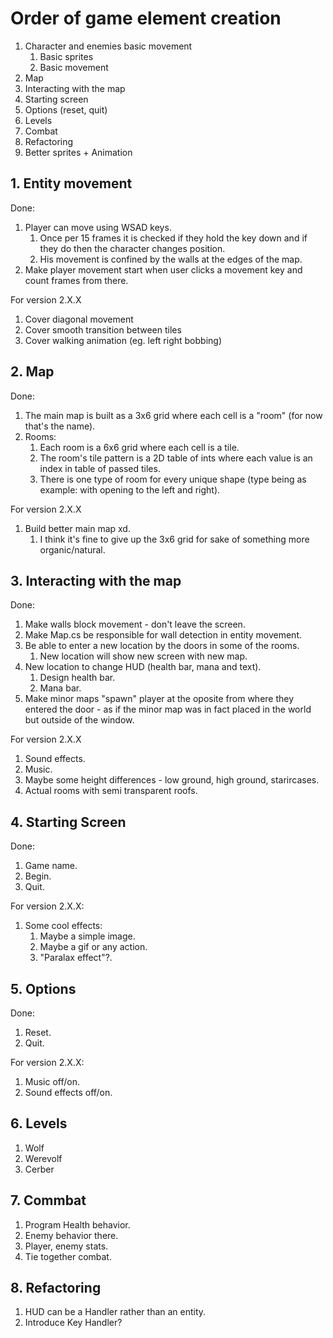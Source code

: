 # Order of game element creation

1. Character and enemies basic movement
    1. Basic sprites
    2. Basic movement
2. Map
3. Interacting with the map
4. Starting screen
5. Options (reset, quit)
6. Levels
7. Combat
8. Refactoring
9. Better sprites + Animation

## 1. Entity movement

Done:

1. Player can move using WSAD keys.
    1. Once per 15 frames it is checked if they hold the key down and if they do then the character changes position.
    2. His movement is confined by the walls at the edges of the map.
2. Make player movement start when user clicks a movement key and count frames from there.

For version 2.X.X

1. Cover diagonal movement
2. Cover smooth transition between tiles
3. Cover walking animation (eg. left right bobbing)

## 2. Map

Done:

1. The main map is built as a 3x6 grid where each cell is a "room" (for now that's the name).
2. Rooms:
    1. Each room is a 6x6 grid where each cell is a tile.
    2. The room's tile pattern is a 2D table of ints where each value is an index in table of passed tiles.
    3. There is one type of room for every unique shape (type being as example: with opening to the left and right).

For version 2.X.X

1. Build better main map xd.
    1. I think it's fine to give up the 3x6 grid for sake of something more organic/natural.

## 3. Interacting with the map

Done:

1. Make walls block movement - don't leave the screen.
2. Make Map.cs be responsible for wall detection in entity movement.
3. Be able to enter a new location by the doors in some of the rooms.
    1. New location will show new screen with new map.
4. New location to change HUD (health bar, mana and text).
    1. Design health bar.
    2. Mana bar.
5. Make minor maps "spawn" player at the oposite from where they entered the door - as if the minor map was in fact placed in the world but outside of the window.

For version 2.X.X

1. Sound effects.
2. Music.
3. Maybe some height differences - low ground, high ground, starircases.
4. Actual rooms with semi transparent roofs.

## 4. Starting Screen

Done:

1. Game name.
2. Begin.
3. Quit.

For version 2.X.X:

1. Some cool effects:
    1. Maybe a simple image.
    2. Maybe a gif or any action.
    3. "Paralax effect"?.

## 5. Options

Done:

1. Reset.
2. Quit.

For version 2.X.X:

1. Music off/on.
2. Sound effects off/on.

## 6. Levels

1.  Wolf
2.  Werevolf
3.  Cerber

## 7. Commbat

1. Program Health behavior.
2. Enemy behavior there.
3. Player, enemy stats.
4. Tie together combat.

## 8. Refactoring

1. HUD can be a Handler rather than an entity.
2. Introduce Key Handler?

